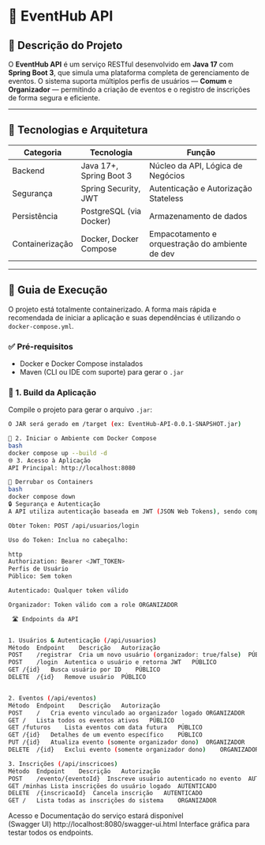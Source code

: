 # 🎉 EventHub API

## 📝 Descrição do Projeto

O **EventHub API** é um serviço RESTful desenvolvido em **Java 17** com **Spring Boot 3**, que simula uma plataforma completa de gerenciamento de eventos. O sistema suporta múltiplos perfis de usuários — **Comum** e **Organizador** — permitindo a criação de eventos e o registro de inscrições de forma segura e eficiente.

---

## 🔑 Tecnologias e Arquitetura

| Categoria       | Tecnologia                  | Função                                               |
|----------------|-----------------------------|------------------------------------------------------|
| Backend         | Java 17+, Spring Boot 3     | Núcleo da API, Lógica de Negócios                    |
| Segurança       | Spring Security, JWT        | Autenticação e Autorização Stateless                 |
| Persistência    | PostgreSQL (via Docker)     | Armazenamento de dados                               |
| Containerização | Docker, Docker Compose      | Empacotamento e orquestração do ambiente de dev      |

---

## 🚀 Guia de Execução

O projeto está totalmente containerizado. A forma mais rápida e recomendada de iniciar a aplicação e suas dependências é utilizando o `docker-compose.yml`.

### ✅ Pré-requisitos

- Docker e Docker Compose instalados
- Maven (CLI ou IDE com suporte) para gerar o `.jar`

### 🔨 1. Build da Aplicação

Compile o projeto para gerar o arquivo `.jar`:

```bash
O JAR será gerado em /target (ex: EventHub-API-0.0.1-SNAPSHOT.jar)

🐳 2. Iniciar o Ambiente com Docker Compose
bash
docker compose up --build -d
🌐 3. Acesso à Aplicação
API Principal: http://localhost:8080

🧹 Derrubar os Containers
bash
docker compose down
🔒 Segurança e Autenticação
A API utiliza autenticação baseada em JWT (JSON Web Tokens), sendo completamente stateless.

Obter Token: POST /api/usuarios/login

Uso do Token: Inclua no cabeçalho:

http
Authorization: Bearer <JWT_TOKEN>
Perfis de Usuário
Público: Sem token

Autenticado: Qualquer token válido

Organizador: Token válido com a role ORGANIZADOR

 🛣️ Endpoints da API


1. Usuários & Autenticação (/api/usuarios)
Método	Endpoint	Descrição	Autorização
POST	/registrar	Cria um novo usuário (organizador: true/false)	PÚBLICO
POST	/login	Autentica o usuário e retorna JWT	PÚBLICO
GET	/{id}	Busca usuário por ID	PÚBLICO
DELETE	/{id}	Remove usuário	PÚBLICO


2. Eventos (/api/eventos)
Método	Endpoint	Descrição	Autorização
POST	/	Cria evento vinculado ao organizador logado	ORGANIZADOR
GET	/	Lista todos os eventos ativos	PÚBLICO
GET	/futuros	Lista eventos com data futura	PÚBLICO
GET	/{id}	Detalhes de um evento específico	PÚBLICO
PUT	/{id}	Atualiza evento (somente organizador dono)	ORGANIZADOR
DELETE	/{id}	Exclui evento (somente organizador dono)	ORGANIZADOR

3. Inscrições (/api/inscricoes)
Método	Endpoint	Descrição	Autorização
POST	/evento/{eventoId}	Inscreve usuário autenticado no evento	AUTENTICADO
GET	/minhas	Lista inscrições do usuário logado	AUTENTICADO
DELETE	/{inscricaoId}	Cancela inscrição	AUTENTICADO
GET	/	Lista todas as inscrições do sistema	ORGANIZADOR
````
Acesso e Documentação do serviço estará disponível  
(Swagger UI)	http://localhost:8080/swagger-ui.html
Interface gráfica para testar todos os endpoints.



